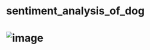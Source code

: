# sentiment_analysis_of_dog
# ![image](https://github.com/adas754/sentiment_analysis_of_dog/assets/83580623/d962e345-e492-4150-8cf4-e1642e7ea281)
